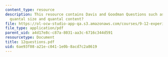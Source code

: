 ```yaml
---
content_type: resource
description: This resource contains Davis and Goodman Questions such as how to calculate
  quantal size and quantal content?
file: https://ol-ocw-studio-app-qa.s3.amazonaws.com/courses/9-12-experimental-molecular-neurobiology-fall-2006/6ae93f08a21ec0411e0b8acd7c2a8619_12questions.pdf
file_type: application/pdf
parent_uid: a4d17e8c-c87a-8031-aa3c-6716c344d591
resourcetype: Document
title: 12questions.pdf
uid: 6ae93f08-a21e-c041-1e0b-8acd7c2a8619
---
```

